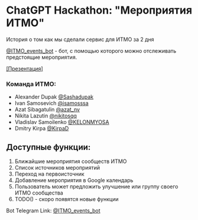 # ChatGPT Hackathon: "Мероприятия ИТМО"

История о том как мы сделали сервис для ИТМО за 2 дня

[@ITMO_events_bot](https://t.me/ITMO_events_bot) - бот, с помощью которого можно отслеживать предстоящие мероприятия.

[[Презентация]](https://docs.google.com/presentation/d/1qGi-cuh1QZmW6kYfOj5x6v7Lkl0-PF3a/edit#slide=id.p3)

### Команда ИТМО:

- Alexander Dupak [@Sashadupak](https://t.me/Sashadupak)
- Ivan Samosevich [@isamosssa](https://t.me/isamosssa)
- Azat Sibagatulin [@azat_nv](https://t.me/azat_nv)
- Nikita Lazutin [@nikitosqq](https://t.me/nikitosqq)
- Vladislav Samoilenko [@KELONMYOSA](https://t.me/KELONMYOSA)
- Dmitry Kirpa [@KirpaD](https://t.me/KirpaD)


## Доступные функции:
1. Ближайшие мероприятия сообществ ИТМО
2. Список источников мероприятий
3. Переход на первоисточник
4. Добавление мероприятия в Google календарь
5. Пользователь может предложить улучшение или группу своего ИТМО сообщества
6. TODO() - скоро появятся новые функции

Bot Telegram Link: [@ITMO_events_bot](https://t.me/ITMO_events_bot)
